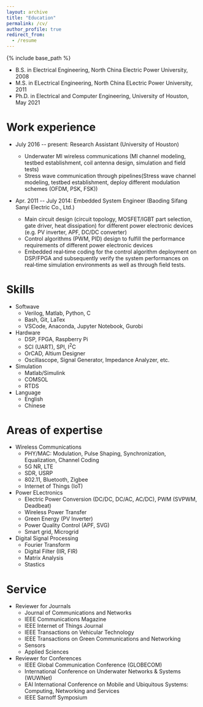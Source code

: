 ```yaml
---
layout: archive
title: "Education"
permalink: /cv/
author_profile: true
redirect_from:
  - /resume
---
```


{% include base_path %}

<!-- Education
====== -->
* B.S. in Electrical Engineering, North China Electric Power University, 2008
* M.S. in ELectrical Engineering, North China ELectric Power University, 2011
* Ph.D. in Electrical and Computer Engineering, University of Houston, May 2021 

Work experience
======
* July 2016 -- present: Research Assistant (University of Houston)
  * Underwater MI wireless communications (MI channel modeling, testbed establishment, coil antenna design, simulation and field tests)
  * Stress wave communication through pipelines(Stress wave channel modeling, testbed establishment, deploy different modulation schemes (OFDM, PSK, FSK))

* Apr. 2011 -- July 2014: Embedded System Engineer (Baoding Sifang Sanyi Electric Co., Ltd.) 
  * Main circuit design (circuit topology, MOSFET/IGBT part selection, gate driver, heat dissipation) for different power electronic devices (e.g. PV inverter, APF, DC/DC converter)
  * Control algorithms (PWM, PID) design to fulfill the performance requirements of different power electronic devices
  * Embedded real‑time coding for the control algorithm deployment on DSP/FPGA and subsequently verify the system performances on real‑time simulation environments as well as through field tests.
  
Skills
======
* Softwave
  * Verilog, Matlab, Python, C
  * Bash, Git, LaTex
  * VSCode, Anaconda, Jupyter Notebook, Gurobi
* Hardware
  * DSP, FPGA, Raspberry Pi
  * SCI (UART), SPI, I<sup>2</sup>C
  * OrCAD, Altium Designer
  * Oscillascope, Signal Generator, Impedance Analyzer, etc.
* Simulation
  * Matlab/Simulink
  * COMSOL 
  * RTDS
* Language
  * English
  * Chinese

Areas of expertise
======
* Wireless Communications
  * PHY/MAC: Modulation, Pulse Shaping, Synchronization, Equalization, Channel Coding
  * 5G NR, LTE
  * SDR, USRP
  * 802.11, Bluetooth, Zigbee
  * Internet of Things (IoT)
* Power ELectronics
  * Electric Power Conversion (DC/DC, DC/AC, AC/DC), PWM (SVPWM, Deadbeat)
  * Wireless Power Transfer
  * Green Energy (PV Inverter)
  * Power Quality Control (APF, SVG) 
  * Smart grid, Microgrid
* Digital Signal Processing
  * Fourier Transform
  * Digital Filter (IIR, FIR)
  * Matrix Analysis 
  * Stastics 

  
<!-- Publications
======
  <ul>{% for post in site.publications %}
    {% include archive-single-cv.html %}
  {% endfor %}</ul> -->
  
<!-- Talks
======
  <ul>{% for post in site.talks %}
    {% include archive-single-talk-cv.html %}
  {% endfor %}</ul>
  
Teaching
======
  <ul>{% for post in site.teaching %}
    {% include archive-single-cv.html %}
  {% endfor %}</ul> -->
  
Service 
======
* Reviewer for Journals
  * Journal of Communications and Networks
  * IEEE Communications Magazine
  * IEEE Internet of Things Journal
  * IEEE Transactions on Vehicular Technology  
  * IEEE Transactions on Green Communications and Networking
  * Sensors
  * Applied Sciences
* Reviewer for Conferences
  * IEEE Global Communication Conference (GLOBECOM)
  * International Conference on Underwater Networks & Systems (WUWNet)
  * EAI International Conference on Mobile and Ubiquitous Systems: Computing, Networking and Services
  * IEEE Sarnoff Symposium
